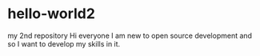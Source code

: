 # hello-world2
my 2nd repository
Hi everyone
I am new to open source development and so I want to develop my skills in it.

